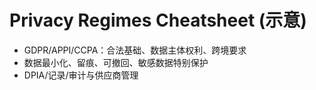 # Privacy Regimes Cheatsheet (示意)

- GDPR/APPI/CCPA：合法基础、数据主体权利、跨境要求
- 数据最小化、留痕、可撤回、敏感数据特别保护
- DPIA/记录/审计与供应商管理
